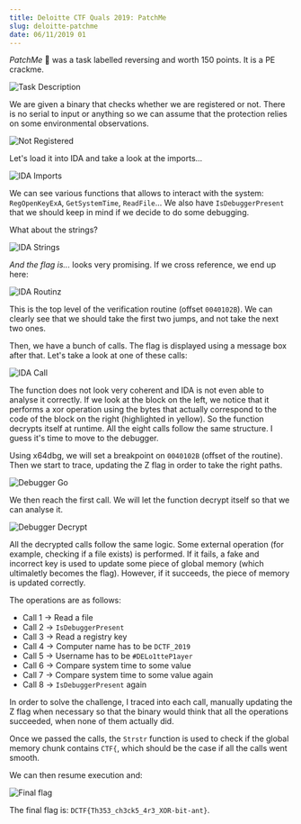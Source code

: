 ```yaml
---
title: Deloitte CTF Quals 2019: PatchMe
slug: deloitte-patchme
date: 06/11/2019 01
---
```


*PatchMe* 🤕 was a task labelled reversing and worth 150 points. It is a PE
crackme.

![Task Description](/assets/patchme/intro.png)

We are given a binary that checks whether we are registered or not. There is
no serial to input or anything so we can assume that the protection relies on
some environmental observations.

![Not Registered](/assets/patchme/not_registered.png)

Let's load it into IDA and take a look at the imports...

![IDA Imports](/assets/patchme/ida_imports.png)

We can see various functions that allows to interact with the system:
`RegOpenKeyExA`, `GetSystemTime`, `ReadFile`... We also have
`IsDebuggerPresent` that we should keep in mind if we decide to do some
debugging.

What about the strings?

![IDA Strings](/assets/patchme/ida_strings.png)

*And the flag is...* looks very promising. If we cross reference, we end up
here:

![IDA Routinz](/assets/patchme/ida_routinz.png)

This is the top level of the verification routine (offset `0040102B`). We can
clearly see that we should take the first two jumps, and not take the next
two ones.

Then, we have a bunch of calls. The flag is displayed using a message box
after that. Let's take a look at one of these calls:

![IDA Call](/assets/patchme/ida_call.png)

The function does not look very coherent and IDA is not even able to analyse
it correctly. If we look at the block on the left, we notice that it performs
a xor operation using the bytes that actually correspond to the code of the
block on the right (highlighted in yellow). So the function decrypts itself
at runtime. All the eight calls follow the same structure. I guess it's time
to move to the debugger.

Using x64dbg, we will set a breakpoint on `0040102B` (offset of the routine).
Then we start to trace, updating the Z flag in order to take the right paths.

![Debugger Go](/assets/patchme/dbg_go.png)

We then reach the first call. We will let the function decrypt itself so that
we can analyse it.

![Debugger Decrypt](/assets/patchme/dbg_decrypt.gif)

All the decrypted calls follow the same logic. Some external operation (for
example, checking if a file exists) is performed. If it fails, a fake and
incorrect key is used to update some piece of global memory (which ultimaletly
becomes the flag). However, if it succeeds, the piece of memory is updated
correctly.

The operations are as follows:

* Call 1 -> Read a file
* Call 2 -> `IsDebuggerPresent`
* Call 3 -> Read a registry key
* Call 4 -> Computer name has to be `DCTF_2019`
* Call 5 -> Username has to be `#DELo1tteP1ayer`
* Call 6 -> Compare system time to some value
* Call 7 -> Compare system time to some value again
* Call 8 -> `IsDebuggerPresent` again

In order to solve the challenge, I traced into each call, manually updating
the Z flag when necessary so that the binary would think that all the
operations succeeded, when none of them actually did.

Once we passed the calls, the `Strstr` function is used to check if the
global memory chunk contains `CTF{`, which should be the case if all the calls
went smooth.

We can then resume execution and:

![Final flag](/assets/patchme/final.png)

The final flag is: `DCTF{Th353_ch3ck5_4r3_XOR-bit-ant}`.